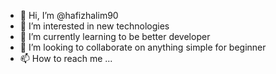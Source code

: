 - 👋 Hi, I’m @hafizhalim90
- 👀 I’m interested in new technologies
- 🌱 I’m currently learning to be better developer
- 💞️ I’m looking to collaborate on anything simple for beginner
- 📫 How to reach me ...

<!---
hafizhalim90/hafizhalim90 is a ✨ special ✨ repository because its `README.md` (this file) appears on your GitHub profile.
You can click the Preview link to take a look at your changes.
--->
